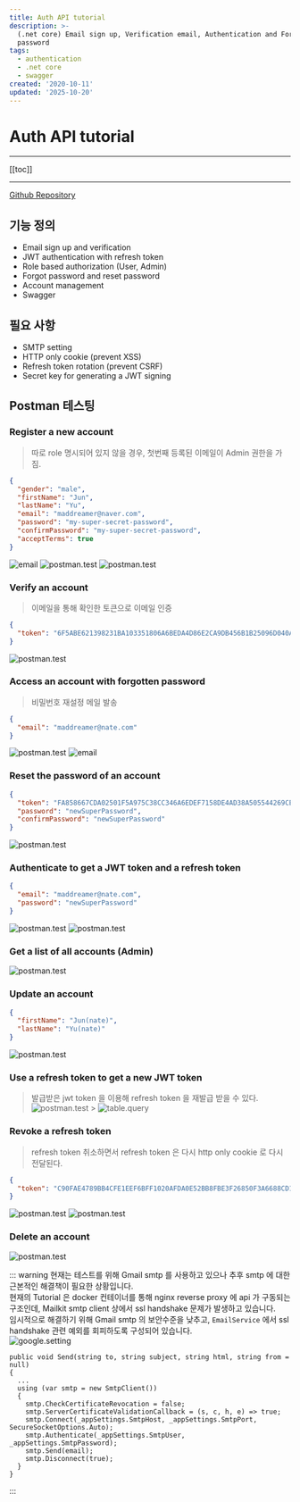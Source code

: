```yaml
---
title: Auth API tutorial
description: >-
  (.net core) Email sign up, Verification email, Authentication and Forgot
  password
tags:
  - authentication
  - .net core
  - swagger
created: '2020-10-11'
updated: '2025-10-20'
---
```


# Auth API tutorial

<TagLinks />

---

[[toc]]

---

[Github Repository](https://github.com/shockzinfinity/signup-verification-test)

## 기능 정의

- Email sign up and verification
- JWT authentication with refresh token
- Role based authorization (User, Admin)
- Forgot password and reset password
- Account management
- Swagger

## 필요 사항

- SMTP setting
- HTTP only cookie (prevent XSS)
- Refresh token rotation (prevent CSRF)
- Secret key for generating a JWT signing

## Postman 테스팅

### Register a new account

> 따로 role 명시되어 있지 않을 경우, 첫번째 등록된 이메일이 Admin 권한을 가짐.

```json
{
  "gender": "male",
  "firstName": "Jun",
  "lastName": "Yu",
  "email": "maddreamer@naver.com",
  "password": "my-super-secret-password",
  "confirmPassword": "my-super-secret-password",
  "acceptTerms": true
}
```

![email](./images/email.1.png)
![postman.test](./images/postman.test.1.png)
![postman.test](./images/postman.test.2.png)

### Verify an account

> 이메일을 통해 확인한 토큰으로 이메일 인증

```json
{
  "token": "6F5ABE621398231BA103351806A6BEDA4D86E2CA9DB456B1B25096D040A2B907450647D82B5F6723"
}
```

![postman.test](./images/postman.test.3.png)

### Access an account with forgotten password

> 비밀번호 재설정 메일 발송

```json
{
  "email": "maddreamer@nate.com"
}
```

![postman.test](./images/postman.test.4.png)
![email](./images/email.2.png)

### Reset the password of an account

```json
{
  "token": "FA858667CDA02501F5A975C38CC346A6EDEF7158DE4AD38A505544269CEA9DEBE47D67EB5C8783A0",
  "password": "newSuperPassword",
  "confirmPassword": "newSuperPassword"
}
```

![postman.test](./images/postman.test.5.png)

### Authenticate to get a JWT token and a refresh token

```json
{
  "email": "maddreamer@nate.com",
  "password": "newSuperPassword"
}
```

![postman.test](./images/postman.test.6.png)
![postman.test](./images/postman.test.7.png)

### Get a list of all accounts (Admin)

![postman.test](./images/postman.test.8.png)

### Update an account

```json
{
  "firstName": "Jun(nate)",
  "lastName": "Yu(nate)"
}
```

![postman.test](./images/postman.test.9.png)

### Use a refresh token to get a new JWT token

> 발급받은 jwt token 을 이용해 refresh token 을 재발급 받을 수 있다.
> ![postman.test](./images/postman.test.10.png) > ![table.query](./images/table.query.1.png)

### Revoke a refresh token

> refresh token 취소하면서 refresh token 은 다시 http only cookie 로 다시 전달된다.

```json
{
  "token": "C90FAE4789BB4CFE1EEF6BFF1020AFDA0E52BB8FBE3F26850F3A6688CD1B8CA8388CA152762BE0F4"
}
```

![postman.test](./images/postman.test.11.png)
![postman.test](./images/postman.test.12.png)

### Delete an account

![postman.test](./images/postman.test.13.png)

::: warning
현재는 테스트를 위해 Gmail smtp 를 사용하고 있으나 추후 smtp 에 대한 근본적인 해결책이 필요한 상황입니다.  
현재의 Tutorial 은 docker 컨테이너를 통해 nginx reverse proxy 에 api 가 구동되는 구조인데, Mailkit smtp client 상에서 ssl handshake 문제가 발생하고 있습니다.  
임시적으로 해결하기 위해 Gmail smtp 의 보안수준을 낮추고, `EmailService` 에서 ssl handshake 관련 예외를 회피하도록 구성되어 있습니다.  
![google.setting](./images/google.setting.1.png)

```csharp{6-7}
public void Send(string to, string subject, string html, string from = null)
{
  ...
  using (var smtp = new SmtpClient())
  {
    smtp.CheckCertificateRevocation = false;
    smtp.ServerCertificateValidationCallback = (s, c, h, e) => true;
    smtp.Connect(_appSettings.SmtpHost, _appSettings.SmtpPort, SecureSocketOptions.Auto);
    smtp.Authenticate(_appSettings.SmtpUser, _appSettings.SmtpPassword);
    smtp.Send(email);
    smtp.Disconnect(true);
  }
}
```

:::
